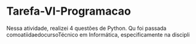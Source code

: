 # Tarefa-VI-Programacao
Nessa atividade, realizei 4 questões de Python. Qu foi passada comoatiidaedocursoTécnico em Informática, especificamente na discipli

